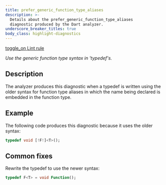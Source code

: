```yaml
---
title: prefer_generic_function_type_aliases
description: >-
  Details about the prefer_generic_function_type_aliases
  diagnostic produced by the Dart analyzer.
underscore_breaker_titles: true
body_class: highlight-diagnostics
---
```


<div class="tags">
  <a class="tag-label"
      href="/tools/linter-rules/prefer_generic_function_type_aliases"
      title="Learn about the lint rule that enables this diagnostic."
      aria-label="Learn about the lint rule that enables this diagnostic."
      target="_blank">
    <span class="material-symbols" aria-hidden="true">toggle_on</span>
    <span>Lint rule</span>
  </a>
</div>

_Use the generic function type syntax in 'typedef's._

## Description

The analyzer produces this diagnostic when a typedef is written using the
older syntax for function type aliases in which the name being declared is
embedded in the function type.

## Example

The following code produces this diagnostic because it uses the older
syntax:

```dart
typedef void [!F!]<T>();
```

## Common fixes

Rewrite the typedef to use the newer syntax:

```dart
typedef F<T> = void Function();
```
